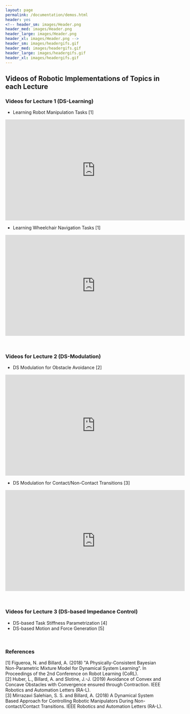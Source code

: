```yaml
---
layout: page
permalink: /documentation/demos.html
header: yes
<!-- header_sm: images/Header.png
header_med: images/Header.png
header_large: images/Header.png
header_xl: images/Header.png -->
header_sm: images/headergifs.gif
header_med: images/headergifs.gif
header_large: images/headergifs.gif
header_xl: images/headergifs.gif
--- 
```

## Videos of Robotic Implementations of Topics in each Lecture
### Videos for Lecture 1 (DS-Learning)
- Learning Robot Manipulation Tasks [1]
<p align="left">
<iframe width="560" height="315" src="https://www.youtube.com/embed/HfV4jbJBWTQ" frameborder="0" allow="autoplay; encrypted-media" allowfullscreen></iframe>
</p>

- Learning Wheelchair Navigation Tasks [1]
<p align="left">
<iframe width="560" height="315" src="https://www.youtube.com/embed/r5EjMoMuOrs" frameborder="0" allow="accelerometer; autoplay; encrypted-media; gyroscope; picture-in-picture" allowfullscreen></iframe>
</p>

<br>

### Videos for Lecture 2 (DS-Modulation)
- DS Modulation for Obstacle Avoidance [2]
<p align="left">
<iframe width="560" height="315" src="https://www.youtube.com/embed/HbNxEVP3pJA" frameborder="0" allow="accelerometer; autoplay; encrypted-media; gyroscope; picture-in-picture" allowfullscreen></iframe>
</p>

- DS Modulation for Contact/Non-Contact Transitions [3]
<p align="left">
<iframe width="560" height="315" src="https://www.youtube.com/embed/fhfBBMH4XVg" frameborder="0" allow="accelerometer; autoplay; encrypted-media; gyroscope; picture-in-picture" allowfullscreen></iframe>
</p>

<br>

### Videos for Lecture 3 (DS-based Impedance Control)
- DS-based Task Stiffness Parametrization [4]    
- DS-based Motion and Force Generation [5]    

<br>

### References
[1] Figueroa, N. and Billard, A. (2018) "A Physically-Consistent Bayesian Non-Parametric Mixture Model for Dynamical System Learning". In Proceedings of the 2nd Conference on Robot Learning (CoRL).  
[2] Huber, L., Billard, A. and Slotine, J.-J. (2019) Avoidance of Convex and Concave Obstacles with Convergence ensured through Contraction. IEEE Robotics and Automation Letters (RA-L).  
[3] Mirrazavi Salehian, S. S. and Billard, A. (2018) A Dynamical System Based Approach for Controlling Robotic Manipulators During Non-contact/Contact Transitions. IEEE Robotics and Automation Letters (RA-L).   
